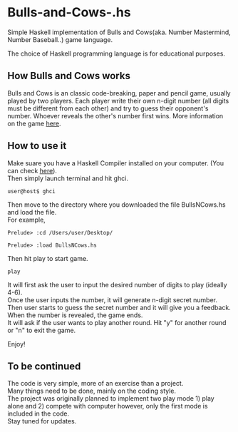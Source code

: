 # Bulls-and-Cows-.hs
Simple Haskell implementation of Bulls and Cows(aka. Number Mastermind, Number Baseball..) game language.

The choice of Haskell programming language is for educational purposes. 

## How Bulls and Cows works
Bulls and Cows is an classic code-breaking, paper and pencil game, usually played by two players.
Each player write their own n-digit number (all digits must be different from each other) and try to guess their opponent's number. Whoever reveals the other's number first wins. More information on the game [here](http://en.wikipedia.org/wiki/Bulls_and_cows).

## How to use it
Make suare you have a Haskell Compiler installed on your computer. (You can check [here](https://www.haskell.org/downloads/)).<br>
Then simply launch terminal and hit ghci.
```
user@host$ ghci
```
Then move to the directory where you downloaded the file BullsNCows.hs and load the file.<br>For example,
```
Prelude> :cd /Users/user/Desktop/
```
```
Prelude> :load BullsNCows.hs
```
Then hit play to start game.
```
play
```
It will first ask the user to input the desired number of digits to play (ideally 4-6). <br> Once the user inputs the number, it will generate n-digit secret number. <br> Then user starts to guess the secret number and it will give you a feedback. <br> When the number is revealed, the game ends. <br>
It will ask if the user wants to play another round. Hit "y" for another round or "n" to exit the game.

Enjoy!

## To be continued
The code is very simple, more of an exercise than a project.<br>
Many things need to be done, mainly on the coding style. <br>
The project was originally planned to implement two play mode 1) play alone and 2) compete with computer however, only the first mode is included in the code.<br>
Stay tuned for updates.
